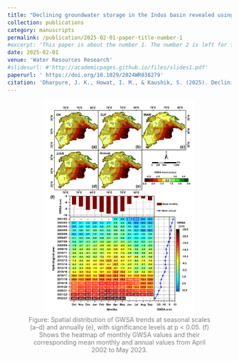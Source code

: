 ```yaml
---
title: "Declining groundwater storage in the Indus basin revealed using GRACE and GRACE‐FO data"
collection: publications
category: manuscripts
permalink: /publication/2025-02-01-paper-title-number-1
#excerpt: 'This paper is about the number 1. The number 2 is left for future work.'
date: 2025-02-01
venue: 'Water Resources Research'
#slidesurl: #'http://academicpages.github.io/files/slides1.pdf'
paperurl: ' https://doi.org/10.1029/2024WR038279'
citation: 'Dharpure, J. K., Howat, I. M., & Kaushik, S. (2025). Declining groundwater storage in the Indus basin revealed using GRACE and GRACE‐FO data. Water Resources Research, 61(2), e2024WR038279.'
---
```


<figure style="text-align: center;">
    <img src="../images/WRR.png" alt="Spatial distribution of GWSA trends" width="80%">
    <figcaption style="font-size: 14px; color: gray;">
        Figure: Spatial distribution of GWSA trends at seasonal scales (a–d) and annually (e), with significance levels at p < 0.05. (f) Shows the heatmap of monthly GWSA values and their corresponding mean monthly and annual values from April 2002 to May 2023.
    </figcaption>
</figure>
